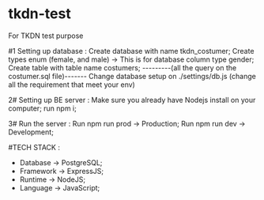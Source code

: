 # tkdn-test
For TKDN test purpose

#1 Setting up database :
Create database with name tkdn_costumer;
Create types enum (female, and male) -> This is for database column type gender;
Create table with table name costumers;
---------(all the query on the costumer.sql file)-------
Change database setup on ./settings/db.js (change all the requirement that meet your env)

2# Setting up BE server : 
Make sure you already have Nodejs install on your computer;
run npm i;

3# Run the server : 
Run npm run prod -> Production;
Run npm run dev -> Development;

#TECH STACK :
- Database -> PostgreSQL;
- Framework -> ExpressJS;
- Runtime -> NodeJS;
- Language -> JavaScript;